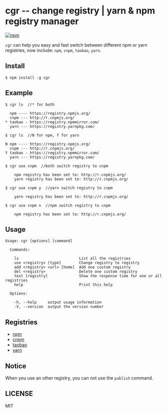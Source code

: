 # cgr -- change registry | yarn & npm registry manager

[![npm](https://img.shields.io/npm/v/cgr.svg)](https://www.npmjs.com/package/cgr)

`cgr` can help you easy and fast switch between different npm or yarn registries,
now include: `npm`, `cnpm`, `taobao`, `yarn`.

## Install

```
$ npm install -g cgr
```

## Example

```
$ cgr ls  //* for both

  npm ---- https://registry.npmjs.org/
  cnpm --- http://r.cnpmjs.org/
* taobao - https://registry.npmmirror.com/
  yarn --- https://registry.yarnpkg.com/

```

```
$ cgr ls  //N for npm, Y for yarn

N npm ---- https://registry.npmjs.org/
  cnpm --- http://r.cnpmjs.org/
Y taobao - https://registry.npmmirror.com/
  yarn --- https://registry.yarnpkg.com/

```

```
$ cgr use cnpm  //both switch registry to cnpm

    npm registry has been set to: http://r.cnpmjs.org/
    yarn registry has been set to: http://r.cnpmjs.org/

```

```
$ cgr use cnpm y  //yarn switch registry to cnpm

    yarn registry has been set to: http://r.cnpmjs.org/

```

```
$ cgr use cnpm n  //npm switch registry to cnpm

    npm registry has been set to: http://r.cnpmjs.org/

```

## Usage

```
Usage: cgr [options] [command]

  Commands:

    ls                           List all the registries
    use <registry> [type]        Change registry to registry
    add <registry> <url> [home]  Add one custom registry
    del <registry>               Delete one custom registry
    test [registry]              Show the response time for one or all registries
    help                         Print this help

  Options:

    -h, --help     output usage information
    -V, --version  output the version number
```

## Registries

- [npm](https://www.npmjs.org)
- [cnpm](http://cnpmjs.org)
- [taobao](https://npmmirror.com)
- [yarn](https://yarnpkg.com)

## Notice

When you use an other registry, you can not use the `publish` command.

## LICENSE

MIT
